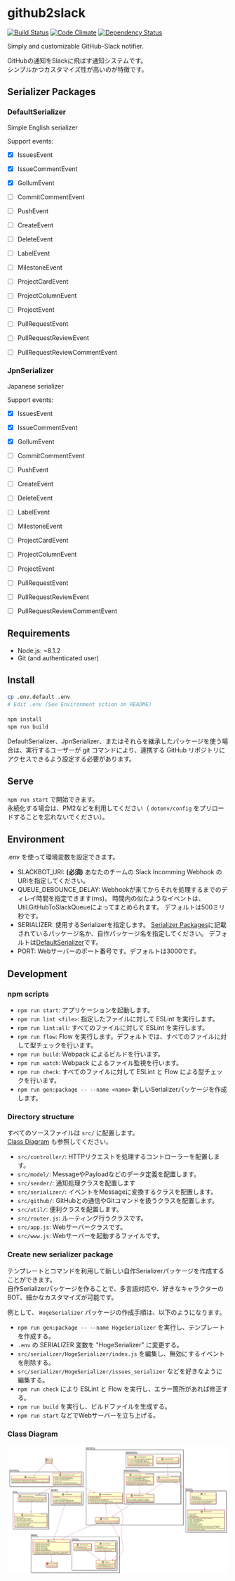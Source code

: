 # github2slack

[![Build Status](https://travis-ci.org/snakazawa/github2slack.svg?branch=master)](https://travis-ci.org/snakazawa/github2slack)
[![Code Climate](https://codeclimate.com/github/snakazawa/github2slack/badges/gpa.svg)](https://codeclimate.com/github/snakazawa/github2slack)
[![Dependency Status](https://gemnasium.com/badges/github.com/snakazawa/github2slack.svg)](https://gemnasium.com/github.com/snakazawa/github2slack)

Simply and customizable GitHub-Slack notifier. 

GitHubの通知をSlackに飛ばす通知システムです。  
シンプルかつカスタマイズ性が高いのが特徴です。


## Serializer Packages

### DefaultSerializer

Simple English serializer

Support events:

- [x] IssuesEvent
- [x] IssueCommentEvent
- [x] GollumEvent
- [ ] CommitCommentEvent
- [ ] PushEvent
- [ ] CreateEvent
- [ ] DeleteEvent
- [ ] LabelEvent
- [ ] MilestoneEvent
- [ ] ProjectCardEvent
- [ ] ProjectColumnEvent
- [ ] ProjectEvent
- [ ] PullRequestEvent
- [ ] PullRequestReviewEvent
- [ ] PullRequestReviewCommentEvent


### JpnSerializer

Japanese serializer

Support events:

- [x] IssuesEvent
- [x] IssueCommentEvent
- [x] GollumEvent
- [ ] CommitCommentEvent
- [ ] PushEvent
- [ ] CreateEvent
- [ ] DeleteEvent
- [ ] LabelEvent
- [ ] MilestoneEvent
- [ ] ProjectCardEvent
- [ ] ProjectColumnEvent
- [ ] ProjectEvent
- [ ] PullRequestEvent
- [ ] PullRequestReviewEvent
- [ ] PullRequestReviewCommentEvent


## Requirements

- Node.js: ~8.1.2
- Git (and authenticated user)


## Install

```bash
cp .env.default .env
# Edit .env (See Environment sction on README)

npm install
npm run build
```

DefaultSerializer、JpnSerializer、またはそれらを継承したパッケージを使う場合は、実行するユーザーが git コマンドにより、連携する GitHub リポジトリにアクセスできるよう設定する必要があります。


## Serve

`npm run start` で開始できます。  
永続化する場合は、PM2などを利用してください（ `dotenv/config` をプリロードすることを忘れないでください）。


## Environment

.env を使って環境変数を設定できます。

- SLACKBOT_URI: **(必須)** あなたのチームの Slack Incomming Webhook の URIを指定してください。 
- QUEUE_DEBOUNCE_DELAY: Webhookが来てからそれを処理するまでのディレイ時間を指定できます(ms)。 
時間内の似たようなイベントは、Util.GitHubToSlackQueueによってまとめられます。
デフォルトは500ミリ秒です。
- SERIALIZER: 使用するSerializerを指定します。 
[Serializer Packages](#Serializer%20Packages)に記載されているパッケージ名か、自作パッケージ名を指定してください。
デフォルトは[DefaultSerializer](#DefaultSerializer)です。
- PORT: Webサーバーのポート番号です。デフォルトは3000です。


## Development

### npm scripts

- `npm run start`: アプリケーションを起動します。
- `npm run lint <file>`: 指定したファイルに対して ESLint を実行します。
- `npm run lint:all`: すべてのファイルに対して ESLint を実行します。
- `npm run flow`: Flow を実行します。デフォルトでは、すべてのファイルに対して型チェックを行います。
- `npm run build`: Webpack によるビルドを行います。
- `npm run watch`: Webpack によるファイル監視を行います。
- `npm run check`: すべてのファイルに対して ESLint と Flow による型チェックを行います。
- `npm run gen:package -- --name <name>` 新しいSerializerパッケージを作成します。

### Directory structure

すべてのソースファイルは `src/` に配置します。  
[Class Diagram](#Class%20Diagram) も参照してください。

- `src/controller/`: HTTPリクエストを処理するコントローラーを配置します。
- `src/model/`: MessageやPayloadなどのデータ定義を配置します。
- `src/sender/`: 通知処理クラスを配置します
- `src/serializer/`: イベントをMessageに変換するクラスを配置します。
- `src/github/`: GitHubとの通信やGitコマンドを扱うクラスを配置します。
- `src/util/`: 便利クラスを配置します。
- `src/router.js`: ルーティング行うクラスです。
- `src/app.js`: Webサーバークラスです。
- `src/www.js`: Webサーバーを起動するファイルです。

### Create new serializer package

テンプレートとコマンドを利用して新しい自作Serializerパッケージを作成することができます。  
自作Serializerパッケージを作ることで、多言語対応や、好きなキャラクターのBOT、細かなカスタマイズが可能です。

例として、 `HogeSerializer` パッケージの作成手順は、以下のようになります。

- `npm run gen:package -- --name HogeSerializer` を実行し、テンプレートを作成する。
- `.env` の SERIALIZER 変数を "HogeSerializer" に変更する。
- `src/serializer/HogeSerializer/index.js` を編集し、無効にするイベントを削除する。
- `src/serializer/HogeSerializer/issues_serializer` などを好きなように編集する。
- `npm run check` により ESLint と Flow を実行し、エラー箇所があれば修正する。
- `npm run build` を実行し、ビルドファイルを生成する。
- `npm run start` などでWebサーバーを立ち上げる。

### Class Diagram

![Class Diagram](documents/class.png "Class Diagram")
